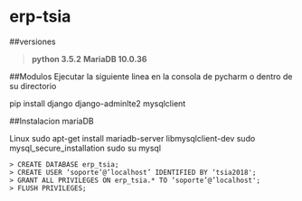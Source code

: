 # erp-tsia

##versiones
> **python 3.5.2**
> **MariaDB 10.0.36**

##Modulos
Ejecutar la siguiente linea en la consola de pycharm o dentro de su directorio

pip install django django-adminlte2 mysqlclient

##Instalacion mariaDB

Linux
    sudo apt-get install mariadb-server libmysqlclient-dev
    sudo mysql_secure_installation
    sudo su
    mysql
    
    > CREATE DATABASE erp_tsia;
    > CREATE USER ‘soporte’@’localhost’ IDENTIFIED BY ‘tsia2018'; 
    > GRANT ALL PRIVILEGES ON erp_tsia.* TO ‘soporte’@’localhost';
    > FLUSH PRIVILEGES;